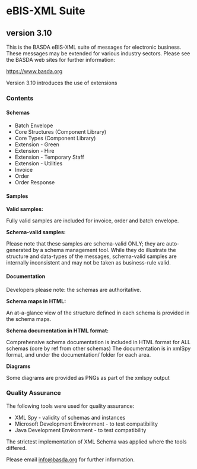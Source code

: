 # eBIS-XML Suite

## version 3.10

This is the BASDA eBIS-XML suite of messages for electronic business. These
messages may be extended for various industry sectors. Please see the BASDA
web sites for further information:

https://www.basda.org

Version 3.10 introduces the use of extensions

### Contents

#### Schemas
    
- Batch Envelope
- Core Structures (Component Library)
- Core Types (Component Library)
- Extension - Green
- Extension - Hire
- Extension - Temporary Staff
- Extension - Utilities
- Invoice
- Order
- Order Response

#### Samples
    
**Valid samples:**

Fully valid samples are included for invoice, order and batch envelope.
    
**Schema-valid samples:**
    
Please note that these samples are schema-valid ONLY; they are
auto-generated by a schema management tool.  While they do illustrate
the structure and data-types of the messages, schema-valid samples are
internally inconsistent and may not be taken as business-rule valid.

#### Documentation

Developers please note: the schemas are authoritative.

**Schema maps in HTML:**

An at-a-glance view of the structure defined in each schema is provided
in the schema maps. 

**Schema documentation in HTML format:**

Comprehensive schema documentation is included in HTML format for
ALL schemas (core by ref from other schemas)
The documentation is in xmlSpy format, and under the 
documentation/ folder for each area.

**Diagrams**

Some diagrams are provided as PNGs as part of the xmlspy output

### Quality Assurance

The following tools were used for quality assurance:

- XML Spy - validity of schemas and instances
- Microsoft Development Environment - to test compatibility
- Java Development Environment  - to test compatibility
	
The strictest implementation of XML Schema was applied where the tools differed.

Please email info@basda.org for further information.
